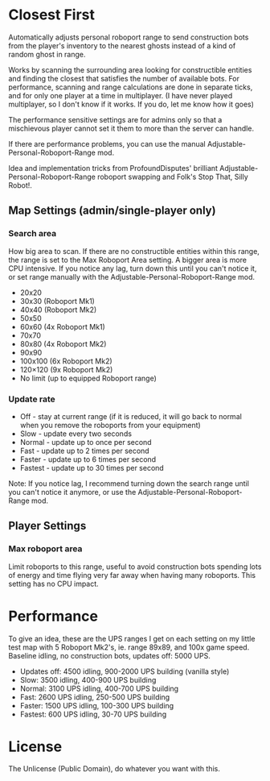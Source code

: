 # Closest First

Automatically adjusts personal roboport range to send construction bots from the player's inventory to the nearest ghosts instead of a kind of random ghost in range.

Works by scanning the surrounding area looking for constructible entities and finding the closest that satisfies the number of available bots. For performance, scanning and range calculations are done in separate ticks, and for only one player at a time in multiplayer. (I have never played multiplayer, so I don't know if it works. If you do, let me know how it goes)

The performance sensitive settings are for admins only so that a mischievous player cannot set it them to more than the server can handle.

If there are performance problems, you can use the manual Adjustable-Personal-Roboport-Range mod.

Idea and implementation tricks from ProfoundDisputes' brilliant Adjustable-Personal-Roboport-Range roboport swapping and Folk's Stop That, Silly Robot!.

## Map Settings (admin/single-player only)

### Search area

How big area to scan. If there are no constructible entities within this range, the range is set to the Max Roboport Area setting. A bigger area is more CPU intensive. If you notice any lag, turn down this until you can't notice it, or set range manually with the Adjustable-Personal-Roboport-Range mod.

 - 20x20
 - 30x30 (Roboport Mk1)
 - 40x40 (Roboport Mk2)
 - 50x50
 - 60x60 (4x Roboport Mk1)
 - 70x70
 - 80x80 (4x Roboport Mk2)
 - 90x90
 - 100x100 (6x Roboport Mk2)
 - 120×120 (9x Roboport Mk2)
 - No limit (up to equipped Roboport range)

### Update rate

 - Off - stay at current range (if it is reduced, it will go back to normal when you remove the roboports from your equipment)
 - Slow - update every two seconds
 - Normal - update up to once per second
 - Fast - update up to 2 times per second
 - Faster - update up to 6 times per second
 - Fastest - update up to 30 times per second

Note: If you notice lag, I recommend turning down the search range until you can't notice it anymore, or use the Adjustable-Personal-Roboport-Range mod. 

## Player Settings

### Max roboport area

Limit roboports to this range, useful to avoid construction bots spending lots of energy and time flying very far away when having many roboports. This setting has no CPU impact.

# Performance

To give an idea, these are the UPS ranges I get on each setting on my little test map with 5 Roboport Mk2's, ie. range 89x89, and 100x game speed.  Baseline idling, no construction bots, updates off: 5000 UPS. 

 - Updates off: 4500 idling, 900-2000 UPS building (vanilla style)
 - Slow: 3500 idling, 400-900 UPS building
 - Normal: 3100 UPS idling, 400-700 UPS building
 - Fast: 2600 UPS idling, 250-500 UPS building
 - Faster: 1500 UPS idling, 100-300 UPS building
 - Fastest: 600 UPS idling, 30-70 UPS building

# License

The Unlicense (Public Domain), do whatever you want with this.
